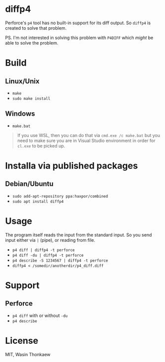 # diffp4

Perforce's `p4` tool has no built-in support for its diff output.
So `diffp4` is created to solve that problem.

PS. I'm not interested in solving this problem with `P4DIFF` which *might* be able
to solve the problem.

# Build

## Linux/Unix

* `make`
* `sudo make install`

## Windows

* `make.bat`

> If you use WSL, then you can do that via `cmd.exe /c make.bat` but you need to make sure you are in Visual Studio environment in order for `cl.exe` to be picked up.

# Installa via published packages

## Debian/Ubuntu

* `sudo add-apt-repository ppa:haxpor/combined`
* `sudo apt install diffp4`

# Usage

The program itself reads the input from the standard input. So you send input
either via `|` (pipe), or reading from file.

* `p4 diff | diffp4 -t perforce`
* `p4 diff -du | diffp4 -t perforce`
* `p4 describe -S 1234567 | diffp4 -t perforce`
* `diffp4 < /somedir/anotherdir/p4_diff.diff`

# Support

## Perforce

* `p4 diff` with or without `-du`
* `p4 describe`

# License
MIT, Wasin Thonkaew
